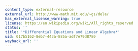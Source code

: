 ```yaml
---
content_type: external-resource
external_url: http://www-math.mit.edu/~gs/dela/
has_external_license_warning: true
license: https://en.wikipedia.org/wiki/All_rights_reserved
status: ''
title: '*Differential Equations and Linear Algebra*'
uid: 017b5162-8eb7-443a-885a-adf7e79d8780
wayback_url: ''
---
```

